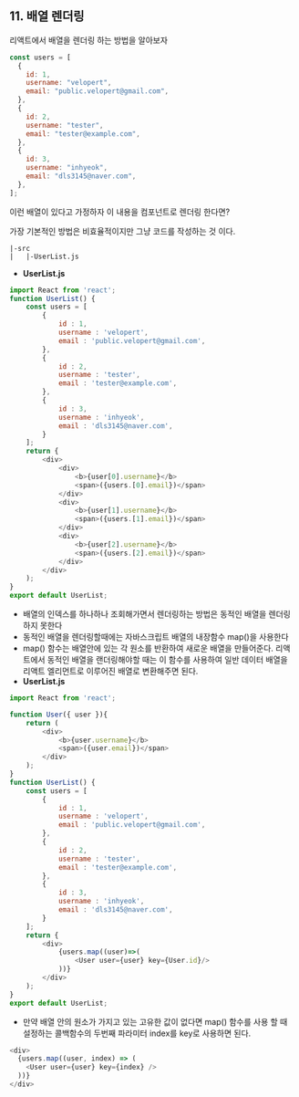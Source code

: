 ## 11. 배열 렌더링

리액트에서 배열을 렌더링 하는 방법을 알아보자

```javascript
const users = [
  {
    id: 1,
    username: "velopert",
    email: "public.velopert@gmail.com",
  },
  {
    id: 2,
    username: "tester",
    email: "tester@example.com",
  },
  {
    id: 3,
    username: "inhyeok",
    email: "dls3145@naver.com",
  },
];
```

이런 배열이 있다고 가정하자 이 내용을 컴포넌트로 렌더링 한다면?

가장 기본적인 방법은 비효율적이지만 그냥 코드를 작성하는 것 이다.

```
|-src
|   |-UserList.js
```

- **UserList.js**

```javascript
import React from 'react';
function UserList() {
	const users = [
		{
			id : 1,
			username : 'velopert',
			email : 'public.velopert@gmail.com',
		},
		{
			id : 2,
			username : 'tester',
			email : 'tester@example.com',
		},
		{
			id : 3,
			username : 'inhyeok',
			email : 'dls3145@naver.com',
		}
	];
	return {
		<div>
			<div>
				<b>{user[0].username}</b>
				<span>({users.[0].email})</span>
			</div>
			<div>
				<b>{user[1].username}</b>
				<span>({users.[1].email})</span>
			</div>
			<div>
				<b>{user[2].username}</b>
				<span>({users.[2].email})</span>
			</div>
		</div>
	);
}
export default UserList;
```

- 배열의 인덱스를 하나하나 조회해가면서 렌더링하는 방법은 동적인 배열을 렌더링하지 못한다
- 동적인 배열을 렌더링할때에는 자바스크립트 배열의 내장함수 map()을 사용한다
- map() 함수는 배열안에 있는 각 원소를 반환하여 새로운 배열을 만들어준다. 리액트에서 동적인 배열을 랜더링해야할 때는 이 함수를 사용하여 일반 데이터 배열을 리액트 엘리먼트로 이루어진 배열로 변환해주면 된다.
- **UserList.js**

```javascript
import React from 'react';

function User({ user }){
	return (
		<div>
			<b>{user.username}</b>
			<span>({user.email})</span>
		</div>
	);
}
function UserList() {
	const users = [
		{
			id : 1,
			username : 'velopert',
			email : 'public.velopert@gmail.com',
		},
		{
			id : 2,
			username : 'tester',
			email : 'tester@example.com',
		},
		{
			id : 3,
			username : 'inhyeok',
			email : 'dls3145@naver.com',
		}
	];
	return {
		<div>
			{users.map((user)=>(
				<User user={user} key={User.id}/>
			))}
		</div>
	);
}
export default UserList;
```

- 만약 배열 안의 원소가 가지고 있는 고유한 값이 없다면 map() 함수를 사용 할 때 설정하는 콜백함수의 두번째 파라미터 index를 key로 사용하면 된다.

```javascript
<div>
  {users.map((user, index) => (
    <User user={user} key={index} />
  ))}
</div>
```
